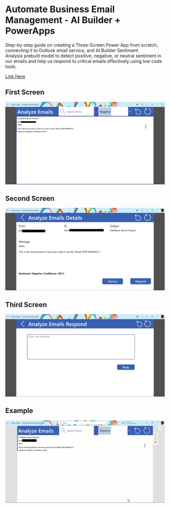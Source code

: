 # Automate Business Email Management - AI Builder + PowerApps
Step-by-step guide on creating a Three-Screen Power App from scratch, connecting it to Outlook email service, and AI Builder Sentiment Analysis prebuilt model to detect positive, negative, or neutral sentiment in our emails and help us respond to critical emails effectively using low code tools.

[Link Here](https://techcommunity.microsoft.com/t5/educator-developer-blog/automate-business-email-management-using-ai-builder-and-power/ba-p/3871335?wt.mc_id=studentamb_71460)

  ## First Screen
  <p align ="center"><img src="./Images/application-ui1.png">

  ## Second Screen
  <p align ="center"><img src="./Images/application-ui2.png">

  ## Third Screen
  <p align ="center"><img src="./Images/application-ui3.png">

  ## Example
  <p align ="center"><img src="./Images/application-demo.gif">
